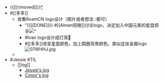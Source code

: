 -  {{[[r/moved]]}}[*](((0R-WBWzvq)))
- #[[多多]]
    - 收集RoamCN logo设计（图片或者想法💡都可）
        - "{{[[DONE]]}} #[[Almen阳皓]]讨论logo，决定加入中国元素的星盘把手![](https://firebasestorage.googleapis.com/v0/b/firescript-577a2.appspot.com/o/imgs%2Fapp%2FRoamCN%2FIPv3ud68K8.png?alt=media&token=1c6f86aa-6036-4d50-9b5f-47afc216cfdd)"
        - #Ivan logo设计成灯笼🏮
        - #[[多多]]改变星盘颜色，加上圆圈背景颜色，类似这张金属logo![07WHHJ.jpg](https://s1.ax1x.com/2020/10/16/07WHHJ.jpg)
    - 
- #Jessie #TIL
    - [[log]]
        - [Jessie's log](https://roamresearch.com/#/app/fat-garage/page/sJpNUrRLV)
        - [Conor's log](https://roamresearch.com/#/app/help/page/VQwVYFxei)
